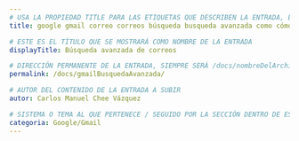 ```yaml
---
# USA LA PROPIEDAD TITLE PARA LAS ETIQUETAS QUE DESCRIBEN LA ENTRADA, ÉSTAS SERÁ USADO EN LA BÚSQUEDA
title: google gmail correo correos búsqueda busqueda avanzada como cómo busco buscar

# ESTE ES EL TÍTULO QUE SE MOSTRARÁ COMO NOMBRE DE LA ENTRADA
displayTitle: Búsqueda avanzada de correos

# DIRECCIÓN PERMANENTE DE LA ENTRADA, SIEMPRE SERÁ /docs/nombreDelArchivo/
permalink: /docs/gmailBusquedaAvanzada/

# AUTOR DEL CONTENIDO DE LA ENTRADA A SUBIR
autor: Carlos Manuel Chee Vázquez

# SISTEMA O TEMA AL QUE PERTENECE / SEGUIDO POR LA SECCIÓN DENTRO DE ESE SISTEMA O TEMA
categoria: Google/Gmail
---
```

